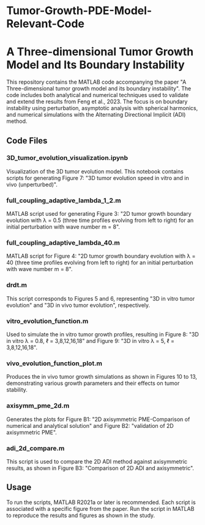 # Tumor-Growth-PDE-Model-Relevant-Code
# A Three-dimensional Tumor Growth Model and Its Boundary Instability

This repository contains the MATLAB code accompanying the paper "A Three-dimensional tumor growth model and its boundary instability". The code includes both analytical and numerical techniques used to validate and extend the results from Feng et al., 2023. The focus is on boundary instability using perturbation, asymptotic analysis with spherical harmonics, and numerical simulations with the Alternating Directional Implicit (ADI) method.

## Code Files

### 3D_tumor_evolution_visualization.ipynb
Visualization of the 3D tumor evolution model. This notebook contains scripts for generating Figure 7: "3D tumor evolution speed in vitro and in vivo (unperturbed)".

### full_coupling_adaptive_lambda_1_2.m
MATLAB script used for generating Figure 3: "2D tumor growth boundary evolution with λ = 0.5 (three time profiles evolving from left to right) for an initial perturbation with wave number m = 8".

### full_coupling_adaptive_lambda_40.m
MATLAB script for Figure 4: "2D tumor growth boundary evolution with λ = 40 (three time profiles evolving from left to right) for an initial perturbation with wave number m = 8".

### drdt.m
This script corresponds to Figures 5 and 6, representing "3D in vitro tumor evolution" and "3D in vivo tumor evolution", respectively.

### vitro_evolution_function.m
Used to simulate the in vitro tumor growth profiles, resulting in Figure 8: "3D in vitro λ = 0.8, ℓ = 3,8,12,16,18" and Figure 9: "3D in vitro λ = 5, ℓ = 3,8,12,16,18".

### vivo_evolution_function_plot.m
Produces the in vivo tumor growth simulations as shown in Figures 10 to 13, demonstrating various growth parameters and their effects on tumor stability.

### axisymm_pme_2d.m
Generates the plots for Figure B1: "2D axisymmetric PME-Comparison of numerical and analytical solution" and Figure B2: "validation of 2D axisymmetric PME".

### adi_2d_compare.m
This script is used to compare the 2D ADI method against axisymmetric results, as shown in Figure B3: "Comparison of 2D ADI and axisymmetric".

## Usage

To run the scripts, MATLAB R2021a or later is recommended. Each script is associated with a specific figure from the paper. Run the script in MATLAB to reproduce the results and figures as shown in the study.

